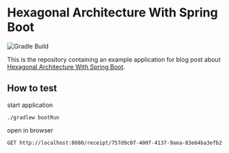 # Hexagonal Architecture With Spring Boot

![Gradle Build](https://github.com/arhohuttunen/spring-boot-hexagonal-architecture/workflows/Gradle%20Build/badge.svg)

This is the repository containing an example application for blog post about [Hexagonal Architecture With Spring Boot](https://www.arhohuttunen.com/hexagonal-architecture-spring-boot/).

## How to test
start application
```dotenv
./gradlew bootRun
```
open in browser
```dotenv
GET http://localhost:8080/receipt/757d9c0f-400f-4137-9aea-83e64ba3efb2
```
